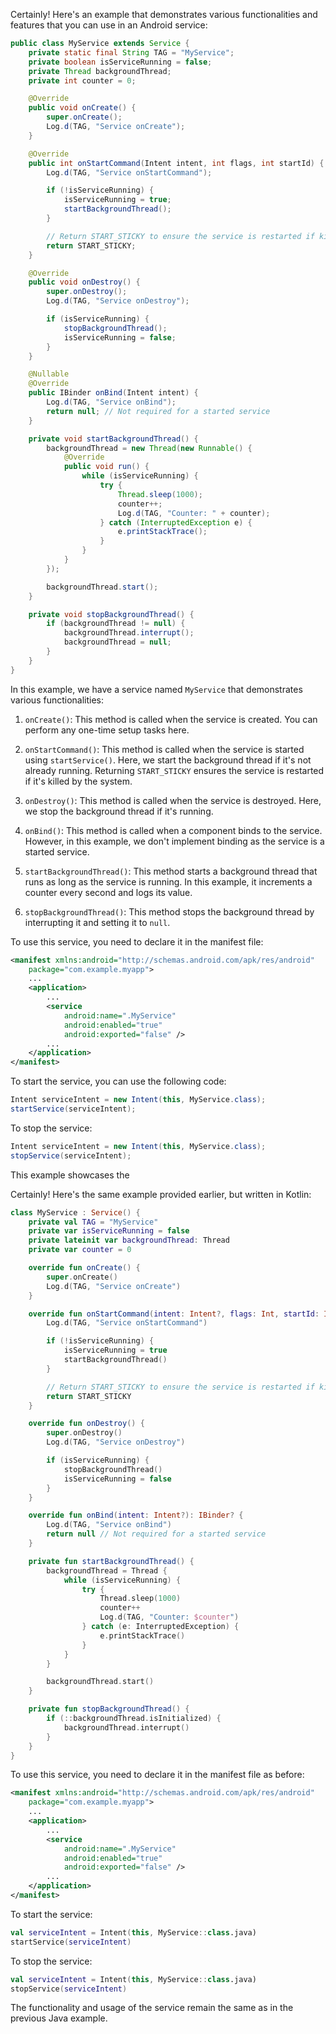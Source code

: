 Certainly! Here's an example that demonstrates various functionalities and features that you can use in an Android service:

```java
public class MyService extends Service {
    private static final String TAG = "MyService";
    private boolean isServiceRunning = false;
    private Thread backgroundThread;
    private int counter = 0;

    @Override
    public void onCreate() {
        super.onCreate();
        Log.d(TAG, "Service onCreate");
    }

    @Override
    public int onStartCommand(Intent intent, int flags, int startId) {
        Log.d(TAG, "Service onStartCommand");

        if (!isServiceRunning) {
            isServiceRunning = true;
            startBackgroundThread();
        }

        // Return START_STICKY to ensure the service is restarted if killed by the system
        return START_STICKY;
    }

    @Override
    public void onDestroy() {
        super.onDestroy();
        Log.d(TAG, "Service onDestroy");

        if (isServiceRunning) {
            stopBackgroundThread();
            isServiceRunning = false;
        }
    }

    @Nullable
    @Override
    public IBinder onBind(Intent intent) {
        Log.d(TAG, "Service onBind");
        return null; // Not required for a started service
    }

    private void startBackgroundThread() {
        backgroundThread = new Thread(new Runnable() {
            @Override
            public void run() {
                while (isServiceRunning) {
                    try {
                        Thread.sleep(1000);
                        counter++;
                        Log.d(TAG, "Counter: " + counter);
                    } catch (InterruptedException e) {
                        e.printStackTrace();
                    }
                }
            }
        });

        backgroundThread.start();
    }

    private void stopBackgroundThread() {
        if (backgroundThread != null) {
            backgroundThread.interrupt();
            backgroundThread = null;
        }
    }
}
```

In this example, we have a service named `MyService` that demonstrates various functionalities:

1. `onCreate()`: This method is called when the service is created. You can perform any one-time setup tasks here.

2. `onStartCommand()`: This method is called when the service is started using `startService()`. Here, we start the background thread if it's not already running. Returning `START_STICKY` ensures the service is restarted if it's killed by the system.

3. `onDestroy()`: This method is called when the service is destroyed. Here, we stop the background thread if it's running.

4. `onBind()`: This method is called when a component binds to the service. However, in this example, we don't implement binding as the service is a started service.

5. `startBackgroundThread()`: This method starts a background thread that runs as long as the service is running. In this example, it increments a counter every second and logs its value.

6. `stopBackgroundThread()`: This method stops the background thread by interrupting it and setting it to `null`.

To use this service, you need to declare it in the manifest file:

```xml
<manifest xmlns:android="http://schemas.android.com/apk/res/android"
    package="com.example.myapp">
    ...
    <application>
        ...
        <service
            android:name=".MyService"
            android:enabled="true"
            android:exported="false" />
        ...
    </application>
</manifest>
```

To start the service, you can use the following code:

```java
Intent serviceIntent = new Intent(this, MyService.class);
startService(serviceIntent);
```

To stop the service:

```java
Intent serviceIntent = new Intent(this, MyService.class);
stopService(serviceIntent);
```

This example showcases the








Certainly! Here's the same example provided earlier, but written in Kotlin:

```kotlin
class MyService : Service() {
    private val TAG = "MyService"
    private var isServiceRunning = false
    private lateinit var backgroundThread: Thread
    private var counter = 0

    override fun onCreate() {
        super.onCreate()
        Log.d(TAG, "Service onCreate")
    }

    override fun onStartCommand(intent: Intent?, flags: Int, startId: Int): Int {
        Log.d(TAG, "Service onStartCommand")

        if (!isServiceRunning) {
            isServiceRunning = true
            startBackgroundThread()
        }

        // Return START_STICKY to ensure the service is restarted if killed by the system
        return START_STICKY
    }

    override fun onDestroy() {
        super.onDestroy()
        Log.d(TAG, "Service onDestroy")

        if (isServiceRunning) {
            stopBackgroundThread()
            isServiceRunning = false
        }
    }

    override fun onBind(intent: Intent?): IBinder? {
        Log.d(TAG, "Service onBind")
        return null // Not required for a started service
    }

    private fun startBackgroundThread() {
        backgroundThread = Thread {
            while (isServiceRunning) {
                try {
                    Thread.sleep(1000)
                    counter++
                    Log.d(TAG, "Counter: $counter")
                } catch (e: InterruptedException) {
                    e.printStackTrace()
                }
            }
        }

        backgroundThread.start()
    }

    private fun stopBackgroundThread() {
        if (::backgroundThread.isInitialized) {
            backgroundThread.interrupt()
        }
    }
}
```

To use this service, you need to declare it in the manifest file as before:

```xml
<manifest xmlns:android="http://schemas.android.com/apk/res/android"
    package="com.example.myapp">
    ...
    <application>
        ...
        <service
            android:name=".MyService"
            android:enabled="true"
            android:exported="false" />
        ...
    </application>
</manifest>
```

To start the service:

```kotlin
val serviceIntent = Intent(this, MyService::class.java)
startService(serviceIntent)
```

To stop the service:

```kotlin
val serviceIntent = Intent(this, MyService::class.java)
stopService(serviceIntent)
```

The functionality and usage of the service remain the same as in the previous Java example.